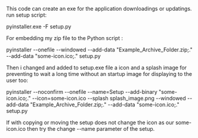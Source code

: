 
This code can create an exe for the application downloadings or updatings.
run setup script:

pyinstaller.exe -F setup.py

For embedding my zip file to the Python script :

pyinstaller --onefile --windowed --add-data "Example_Archive_Folder.zip;." --add-data "some-icon.ico;." setup.py


Then i changed and added to setup.exe file a icon and a splash image for preventing to wait a long time without an startup image for displaying to the user too:

pyinstaller --noconfirm --onefile --name=Setup --add-binary "some-icon.ico;." --icon=some-icon.ico --splash splash_image.png --windowed --add-data "Example_Archive_Folder.zip;." --add-data "some-icon.ico;." setup.py

If with copying or moving the setup does not change the icon as our some-icon.ico then try the change --name parameter of the setup.
